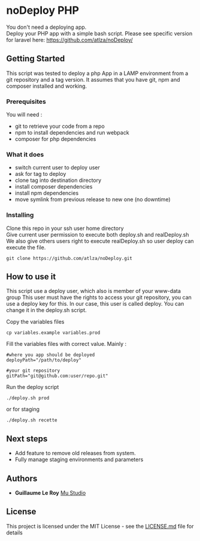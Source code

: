 # noDeploy PHP

You don't need a deploying app.    
Deploy your PHP app with a simple bash script.
Please see specific version for laravel here: https://github.com/atlza/noDeploy/

## Getting Started

This script was tested to deploy a php App in a LAMP environment from a git repository and a tag version.
It assumes that you have git, npm and composer installed and working.

### Prerequisites

You will need :
 - git to retrieve your code from a repo
 - npm to install dependencies and run webpack  
 - composer for php dependencies

### What it does
 - switch current user to deploy user
 - ask for tag to deploy  
 - clone tag into destination directory  
 - install composer dependencies
 - install npm dependencies
 - move symlink from previous release to new one (no downtime)

### Installing

Clone this repo in your ssh user home directory  
Give current user permission to execute both deploy.sh and realDeploy.sh
We also give others users right to execute realDeploy.sh so user deploy can execute the file.

```
git clone https://github.com/atlza/noDeploy.git
```

## How to use it

This script use a deploy user, which also is member of your www-data group
This user must have the rights to access your git repository, you can use a deploy key for this.
In our case, this user is called deploy. You can change it in the deploy.sh script.

Copy the variables files
```
cp variables.example variables.prod
```
Fill the variables files with correct value.
Mainly :
```
#where you app should be deployed
deployPath="/path/to/deploy"

#your git repository
gitPath="git@github.com:user/repo.git"
```
Run the deploy script   
```
./deploy.sh prod
```
or for staging
```
./deploy.sh recette
```

## Next steps  
- Add feature to remove old releases from system.
- Fully manage staging environments and parameters

## Authors

* **Guillaume Le Roy** [Mu Studio](http://work.withmu.com)


## License

This project is licensed under the MIT License - see the [LICENSE.md](license.md) file for details

